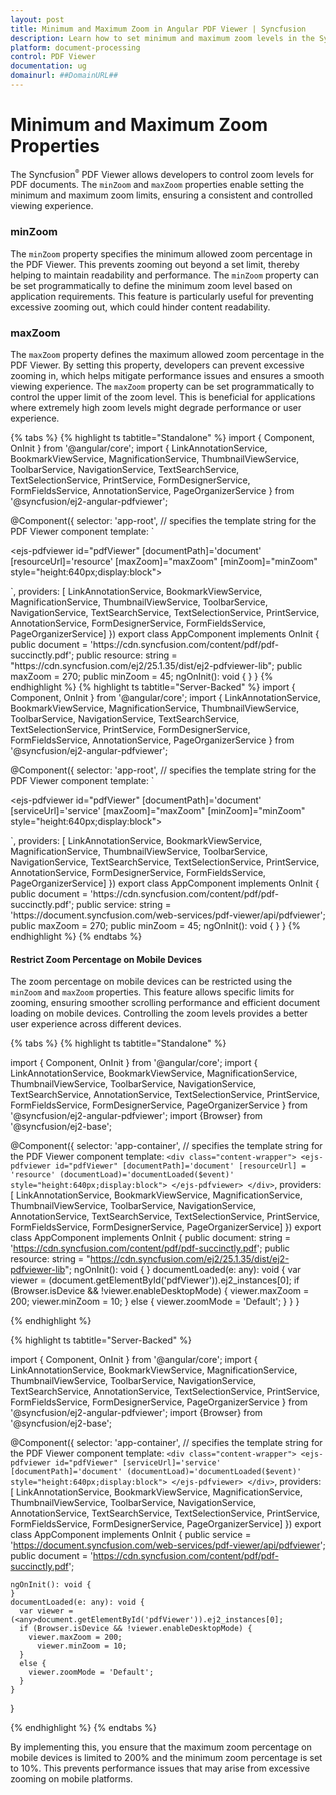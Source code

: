 ```yaml
---
layout: post
title: Minimum and Maximum Zoom in Angular PDF Viewer | Syncfusion
description: Learn how to set minimum and maximum zoom levels in the Syncfusion Angular PDF Viewer component of Essential JS 2.
platform: document-processing
control: PDF Viewer
documentation: ug
domainurl: ##DomainURL##
---
```


# Minimum and Maximum Zoom Properties

The Syncfusion<sup style="font-size:70%">&reg;</sup> PDF Viewer allows developers to control zoom levels for PDF documents. The `minZoom` and `maxZoom` properties enable setting the minimum and maximum zoom limits, ensuring a consistent and controlled viewing experience.

### minZoom

The `minZoom` property specifies the minimum allowed zoom percentage in the PDF Viewer. This prevents zooming out beyond a set limit, thereby helping to maintain readability and performance. The `minZoom` property can be set programmatically to define the minimum zoom level based on application requirements. This feature is particularly useful for preventing excessive zooming out, which could hinder content readability.

### maxZoom

The `maxZoom` property defines the maximum allowed zoom percentage in the PDF Viewer. By setting this property, developers can prevent excessive zooming in, which helps mitigate performance issues and ensures a smooth viewing experience. The `maxZoom` property can be set programmatically to control the upper limit of the zoom level. This is beneficial for applications where extremely high zoom levels might degrade performance or user experience.

{% tabs %}
{% highlight ts tabtitle="Standalone" %}
import { Component, OnInit } from '@angular/core';
import { LinkAnnotationService, BookmarkViewService,
         MagnificationService, ThumbnailViewService, ToolbarService,
         NavigationService, TextSearchService, TextSelectionService,
         PrintService, FormDesignerService, FormFieldsService,
         AnnotationService, PageOrganizerService } from '@syncfusion/ej2-angular-pdfviewer';

@Component({
  selector: 'app-root',
  // specifies the template string for the PDF Viewer component
  template: `<div class="content-wrapper">

  <ejs-pdfviewer
    id="pdfViewer"
    [documentPath]='document'
    [resourceUrl]='resource'
    [maxZoom]="maxZoom"
    [minZoom]="minZoom"
    style="height:640px;display:block">
  </ejs-pdfviewer>
</div>`,
  providers: [ LinkAnnotationService, BookmarkViewService, MagnificationService,
               ThumbnailViewService, ToolbarService, NavigationService,
               TextSearchService, TextSelectionService, PrintService,
               AnnotationService, FormDesignerService, FormFieldsService, PageOrganizerService]
})
export class AppComponent implements OnInit {
    public document = 'https://cdn.syncfusion.com/content/pdf/pdf-succinctly.pdf';
    public resource: string = "https://cdn.syncfusion.com/ej2/25.1.35/dist/ej2-pdfviewer-lib";
    public maxZoom = 270;
    public minZoom = 45;
    ngOnInit(): void {
    }
}
{% endhighlight %}
{% highlight ts tabtitle="Server-Backed" %}
import { Component, OnInit } from '@angular/core';
import { LinkAnnotationService, BookmarkViewService,
         MagnificationService, ThumbnailViewService, ToolbarService,
         NavigationService, TextSearchService, TextSelectionService,
         PrintService, FormDesignerService, FormFieldsService,
         AnnotationService, PageOrganizerService } from '@syncfusion/ej2-angular-pdfviewer';

@Component({
  selector: 'app-root',
  // specifies the template string for the PDF Viewer component
  template: `<div class="content-wrapper">

  <ejs-pdfviewer
    id="pdfViewer"
    [documentPath]='document'
    [serviceUrl]='service'
    [maxZoom]="maxZoom"
    [minZoom]="minZoom"
    style="height:640px;display:block">
  </ejs-pdfviewer>
</div>`,
  providers: [ LinkAnnotationService, BookmarkViewService, MagnificationService,
               ThumbnailViewService, ToolbarService, NavigationService,
               TextSearchService, TextSelectionService, PrintService,
               AnnotationService, FormDesignerService, FormFieldsService, PageOrganizerService]
})
export class AppComponent implements OnInit {
    public document = 'https://cdn.syncfusion.com/content/pdf/pdf-succinctly.pdf';
    public service: string = 'https://document.syncfusion.com/web-services/pdf-viewer/api/pdfviewer';
    public maxZoom = 270;
    public minZoom = 45;
    ngOnInit(): void {
    }
}
{% endhighlight %}
{% endtabs %}

#### Restrict Zoom Percentage on Mobile Devices

The zoom percentage on mobile devices can be restricted using the `minZoom` and `maxZoom` properties. This feature allows specific limits for zooming, ensuring smoother scrolling performance and efficient document loading on mobile devices. Controlling the zoom levels provides a better user experience across different devices.

{% tabs %}
{% highlight ts tabtitle="Standalone" %}

import { Component, OnInit } from '@angular/core';
import { LinkAnnotationService, BookmarkViewService, MagnificationService,
         ThumbnailViewService, ToolbarService, NavigationService,
         TextSearchService, AnnotationService, TextSelectionService,
         PrintService, FormFieldsService, FormDesignerService,
         PageOrganizerService } from '@syncfusion/ej2-angular-pdfviewer';
import  {Browser} from '@syncfusion/ej2-base';

@Component({
  selector: 'app-container',
  // specifies the template string for the PDF Viewer component
  template: `<div class="content-wrapper">
                  <ejs-pdfviewer id="pdfViewer"
                            [documentPath]='document'
                            [resourceUrl] = 'resource'
                            (documentLoad)='documentLoaded($event)'
                            style="height:640px;display:block">
                  </ejs-pdfviewer>
              </div>`,
  providers: [ LinkAnnotationService, BookmarkViewService, MagnificationService,
               ThumbnailViewService, ToolbarService, NavigationService,
               AnnotationService, TextSearchService, TextSelectionService,
               PrintService, FormFieldsService, FormDesignerService, PageOrganizerService]
  })
  export class AppComponent implements OnInit {
    public document: string = 'https://cdn.syncfusion.com/content/pdf/pdf-succinctly.pdf';
    public resource: string = "https://cdn.syncfusion.com/ej2/25.1.35/dist/ej2-pdfviewer-lib";
    ngOnInit(): void {
    }
    documentLoaded(e: any): void {
      var viewer = (<any>document.getElementById('pdfViewer')).ej2_instances[0];
      if (Browser.isDevice && !viewer.enableDesktopMode) {
        viewer.maxZoom = 200;
          viewer.minZoom = 10;
      }
      else {
        viewer.zoomMode = 'Default';
      }
    }
}

{% endhighlight %}

{% highlight ts tabtitle="Server-Backed" %}

import { Component, OnInit } from '@angular/core';
import { LinkAnnotationService, BookmarkViewService, MagnificationService,
         ThumbnailViewService, ToolbarService, NavigationService,
         TextSearchService, AnnotationService, TextSelectionService,
         PrintService, FormFieldsService, FormDesignerService,
         PageOrganizerService } from '@syncfusion/ej2-angular-pdfviewer';
import  {Browser} from '@syncfusion/ej2-base';

@Component({
  selector: 'app-container',
  // specifies the template string for the PDF Viewer component
  template: `<div class="content-wrapper">
                  <ejs-pdfviewer id="pdfViewer"
                            [serviceUrl]='service'
                            [documentPath]='document'
                            (documentLoad)='documentLoaded($event)'
                            style="height:640px;display:block">
                  </ejs-pdfviewer>
              </div>`,
  providers: [ LinkAnnotationService, BookmarkViewService, MagnificationService,
               ThumbnailViewService, ToolbarService, NavigationService,
               AnnotationService, TextSearchService, TextSelectionService,
               PrintService, FormFieldsService, FormDesignerService, PageOrganizerService]
  })
  export class AppComponent implements OnInit {
    public service = 'https://document.syncfusion.com/web-services/pdf-viewer/api/pdfviewer';
    public document = 'https://cdn.syncfusion.com/content/pdf/pdf-succinctly.pdf';

    ngOnInit(): void {
    }
    documentLoaded(e: any): void {
      var viewer = (<any>document.getElementById('pdfViewer')).ej2_instances[0];
      if (Browser.isDevice && !viewer.enableDesktopMode) {
        viewer.maxZoom = 200;
          viewer.minZoom = 10;
      }
      else {
        viewer.zoomMode = 'Default';
      }
    }
}

{% endhighlight %}
{% endtabs %}

By implementing this, you ensure that the maximum zoom percentage on mobile devices is limited to 200% and the minimum zoom percentage is set to 10%. This prevents performance issues that may arise from excessive zooming on mobile platforms.